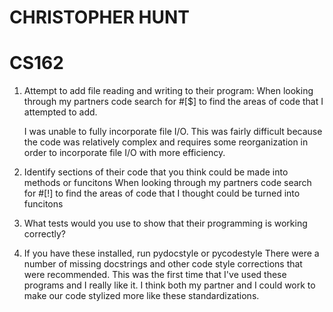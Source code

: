 # CHRISTOPHER HUNT
# CS162

1. Attempt to add file reading and writing to their program:
    When looking through my partners code search for #[$] to find
    the areas of code that I attempted to add.

    I was unable to fully incorporate file I/O. This was fairly difficult
    because the code was relatively complex and requires some reorganization 
    in order to incorporate file I/O with more efficiency.

2. Identify sections of their code that you think could be made into methods or funcitons
    When looking through my partners code search for #[!] to find 
    the areas of code that I thought could be turned into funcitons

3. What tests would you use to show that their programming is working correctly?
    

4. If you have these installed, run pydocstyle or pycodestyle
    There were a number of missing docstrings and other code style corrections
    that were recommended. This was the first time that I've used these programs
    and I really like it. I think both my partner and I could work to make our code
    stylized more like these standardizations.

